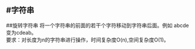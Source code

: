 #字符串
-----
##旋转字符串
将一个字符串的前面的若干个字符移动到字符串后面。例如
abcde变为cdeab。  
要求：对长度为n的字符串进行操作，时间复杂度O(n),空间复杂度O(1)。  
